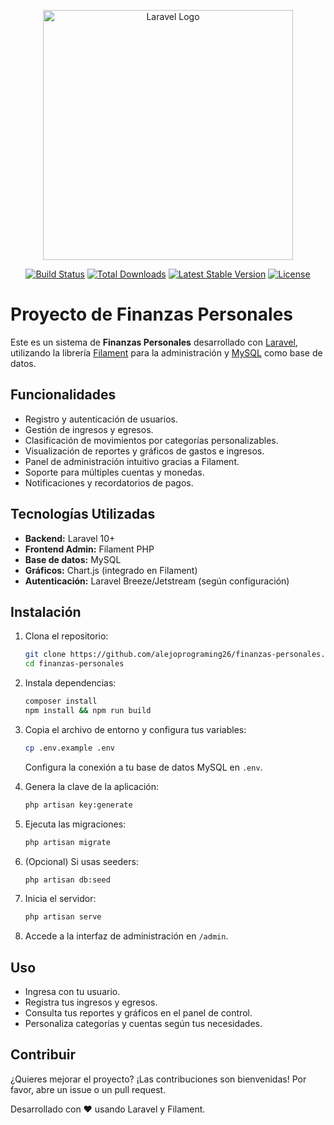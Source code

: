 <p align="center"><a href="https://laravel.com" target="_blank"><img src="https://raw.githubusercontent.com/laravel/art/master/logo-lockup/5%20SVG/2%20CMYK/1%20Full%20Color/laravel-logolockup-cmyk-red.svg" width="400" alt="Laravel Logo"></a></p>

<p align="center">
<a href="https://github.com/laravel/framework/actions"><img src="https://github.com/laravel/framework/workflows/tests/badge.svg" alt="Build Status"></a>
<a href="https://packagist.org/packages/laravel/framework"><img src="https://img.shields.io/packagist/dt/laravel/framework" alt="Total Downloads"></a>
<a href="https://packagist.org/packages/laravel/framework"><img src="https://img.shields.io/packagist/v/laravel/framework" alt="Latest Stable Version"></a>
<a href="https://packagist.org/packages/laravel/framework"><img src="https://img.shields.io/packagist/l/laravel/framework" alt="License"></a>
</p>

# Proyecto de Finanzas Personales

Este es un sistema de **Finanzas Personales** desarrollado con [Laravel](https://laravel.com/), utilizando la librería [Filament](https://filamentphp.com/) para la administración y [MySQL](https://www.mysql.com/) como base de datos.

## Funcionalidades

- Registro y autenticación de usuarios.
- Gestión de ingresos y egresos.
- Clasificación de movimientos por categorías personalizables.
- Visualización de reportes y gráficos de gastos e ingresos.
- Panel de administración intuitivo gracias a Filament.
- Soporte para múltiples cuentas y monedas.
- Notificaciones y recordatorios de pagos.

## Tecnologías Utilizadas

- **Backend:** Laravel 10+
- **Frontend Admin:** Filament PHP
- **Base de datos:** MySQL
- **Gráficos:** Chart.js (integrado en Filament)
- **Autenticación:** Laravel Breeze/Jetstream (según configuración)

## Instalación

1. Clona el repositorio:
   ```bash
   git clone https://github.com/alejoprograming26/finanzas-personales.git
   cd finanzas-personales
   ```
2. Instala dependencias:
   ```bash
   composer install
   npm install && npm run build
   ```
3. Copia el archivo de entorno y configura tus variables:

   ```bash
   cp .env.example .env
   ```

   Configura la conexión a tu base de datos MySQL en `.env`.

4. Genera la clave de la aplicación:

   ```bash
   php artisan key:generate
   ```

5. Ejecuta las migraciones:

   ```bash
   php artisan migrate
   ```

6. (Opcional) Si usas seeders:

   ```bash
   php artisan db:seed
   ```

7. Inicia el servidor:

   ```bash
   php artisan serve
   ```

8. Accede a la interfaz de administración en `/admin`.

## Uso

- Ingresa con tu usuario.
- Registra tus ingresos y egresos.
- Consulta tus reportes y gráficos en el panel de control.
- Personaliza categorías y cuentas según tus necesidades.

## Contribuir

¿Quieres mejorar el proyecto? ¡Las contribuciones son bienvenidas! Por favor, abre un issue o un pull request.

Desarrollado con ❤️ usando Laravel y Filament.
